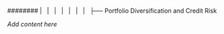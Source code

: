 ######## |   |   |   |   |   |   |   ├── Portfolio Diversification and Credit Risk

*Add content here*